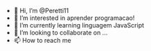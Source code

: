 - 👋 Hi, I’m @Peretti11
- 👀 I’m interested in aprender programacao!
- 🌱 I’m currently learning linguagem JavaScript
- 💞️ I’m looking to collaborate on ...
- 📫 How to reach me 

<!---
Peretti11/Peretti11 is a ✨ special ✨ repository because its `README.md` (this file) appears on your GitHub profile.
You can click the Preview link to take a look at your changes.
--->
